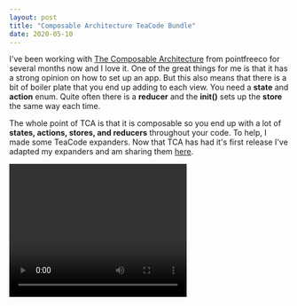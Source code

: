 ```yaml
---
layout: post
title: "Composable Architecture TeaCode Bundle"
date: 2020-05-10
---
```


I've been working with [The Composable Architecture](https://github.com/pointfreeco/swift-composable-architecture) from pointfreeco for several months now and I love it. One of the great things for me is that it has a strong opinion on how to set up an app. But this also means that there is a bit of boiler plate that you end up adding to each view. You need a **state** and **action** enum. Quite often there is a **reducer** and the **init()** sets up the **store** the same way each time.

The whole point of TCA is that it is composable so you end up with a lot of **states, actions, stores, and reducers** throughout your code.
To help, I made some TeaCode expanders. Now that TCA has had it's first release I've adapted my expanders and am sharing them [here](/assets/teacodebundles/ComposableArchitecture.tcbundle.zip).

<video width="320" height="240" controls>
  <source src="/assets/TeaCodeCA.m4v" type="video/m4v">
  <source src="movie.ogg" type="video/ogg">
  Your browser does not support the video tag.
</video>

